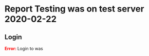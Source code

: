 # Report Testing was on test server 2020-02-22

## Login

<span style="color:red"><b> Error: </b></span> Login to was 